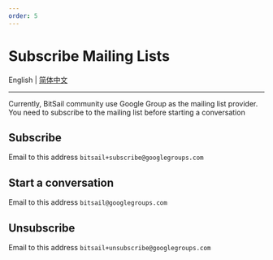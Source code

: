```yaml
---
order: 5
---
```


# Subscribe Mailing Lists

English | [简体中文](../../zh/community/mailing.md)

-----

Currently, BitSail community use Google Group as the mailing list provider.
You need to subscribe to the mailing list before starting a conversation

## Subscribe

Email to this address `bitsail+subscribe@googlegroups.com`

## Start a conversation

Email to this address `bitsail@googlegroups.com`

## Unsubscribe

Email to this address `bitsail+unsubscribe@googlegroups.com`